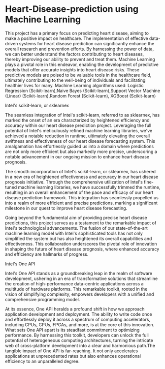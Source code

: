 # Heart-Disease-prediction using Machine Learning

This project has a primary focus on predicting heart disease, aiming to make a positive impact on healthcare. The implementation of effective data-driven systems for heart disease prediction can significantly enhance the overall research and prevention efforts. By harnessing the power of data, we can better understand the factors contributing to heart diseases, thereby improving our ability to prevent and treat them. Machine Learning plays a pivotal role in this endeavor, enabling the development of predictive models that offer accurate insights into heart disease risks. These predictive models are poised to be valuable tools in the healthcare field, ultimately contributing to the well-being of individuals and facilitating healthier lives for many.
Machine Learning algorithms used:
Logistic Regression (Scikit-learn),Naive Bayes (Scikit-learn),Support Vector Machine (Linear) (Scikit-learn),Random Forest (Scikit-learn),
XGBoost (Scikit-learn)

Intel's scikit-learn, or sklearnex

The seamless integration of Intel's scikit-learn, referred to as sklearnex, has marked the onset of an era characterized by heightened efficiency and accuracy within our heart disease prediction project. Leveraging the full potential of Intel's meticulously refined machine learning libraries, we've achieved a notable reduction in runtime, ultimately elevating the overall swiftness and effectiveness of our heart disease forecasting system. This amalgamation has effortlessly guided us into a domain where predictions are not only more efficient but also markedly more precise, underscoring a notable advancement in our ongoing mission to enhance heart disease prognosis.

The smooth incorporation of Intel's scikit-learn, or sklearnex, has ushered in a new era of heightened effectiveness and accuracy in our heart disease prognosis initiative. Through the comprehensive utilization of Intel's fine-tuned machine learning libraries, we have successfully trimmed the runtime, resulting in an overall enhancement of the pace and efficacy of our heart disease prediction framework. This integration has seamlessly propelled us into a realm of more efficient and precise predictions, marking a significant milestone in our quest to improve heart disease forecasting.

Going beyond the fundamental aim of providing precise heart disease predictions, this project serves as a testament to the remarkable impact of Intel's technological advancements. The fusion of our state-of-the-art machine learning model with Intel's sophisticated tools has not only simplified the system but has also heightened its overall capabilities and effectiveness. This collaboration underscores the pivotal role of innovation in shaping the future of heart disease prognosis, where enhanced accuracy and efficiency are hallmarks of progress.

Intel's One API

Intel's One API stands as a groundbreaking leap in the realm of software development, ushering in an era of transformative solutions that streamline the creation of high-performance data-centric applications across a multitude of hardware platforms. This remarkable toolkit, rooted in the vision of simplifying complexity, empowers developers with a unified and comprehensive programming model.

At its essence, One API heralds a profound shift in how we approach application development and deployment. The ability to write code once and effortlessly deploy it across a spectrum of computing accelerators, including CPUs, GPUs, FPGAs, and more, is at the core of this innovation. What sets One API apart is its steadfast commitment to optimizing performance. By harnessing this toolkit, developers can unlock the full potential of heterogeneous computing architectures, turning the intricate web of cross-platform development into a clear and harmonious path.The tangible impact of One API is far-reaching. It not only accelerates applications at unprecedented rates but also enhances operational efficiency to an unparalleled degree. 








